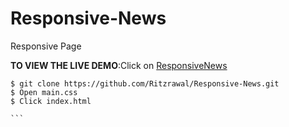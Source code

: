 # Responsive-News
Responsive Page

**TO VIEW THE LIVE DEMO**:Click on [ResponsiveNews](https://responsive-news.firebaseapp.com/)
````
$ git clone https://github.com/Ritzrawal/Responsive-News.git
$ Open main.css
$ Click index.html

```
